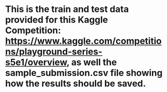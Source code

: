 # This is the train and test data provided for this Kaggle Competition: https://www.kaggle.com/competitions/playground-series-s5e1/overview, as well the sample_submission.csv file showing how the results should be saved.
